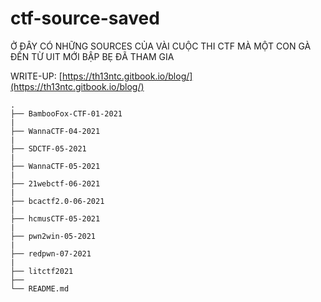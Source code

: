 # ctf-source-saved

Ở ĐÂY CÓ NHỮNG SOURCES CỦA VÀI CUỘC THI CTF MÀ MỘT CON GÀ ĐẾN TỪ UIT MỚI BẬP BẸ ĐÃ THAM GIA

WRITE-UP: [https://th13ntc.gitbook.io/blog/](https://th13ntc.gitbook.io/blog/)

    .
    ├── BambooFox-CTF-01-2021
    |
    ├── WannaCTF-04-2021
    |
    ├── SDCTF-05-2021
    |
    ├── WannaCTF-05-2021
    |
    ├── 21webctf-06-2021
    |
    ├── bcactf2.0-06-2021
    |
    ├── hcmusCTF-05-2021
    |
    ├── pwn2win-05-2021
    |
    ├── redpwn-07-2021
    |
    ├── litctf2021
    ├──
    └── README.md
